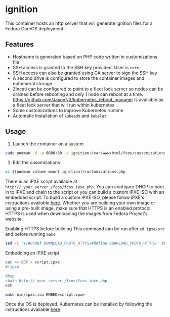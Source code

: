# ignition
This container hosts an http server that will generate ignition files for a Fedora CoreOS deployment.

## Features
- Hostname is generated based on PHP code written in customizations file
- SSH access is granted to the SSH key provided. User is `core`
- SSH access can also be granted using CA server to sign the SSH key
- A second drive is configured to store the container images and ephemeral storage
- Zincati can be configured to point to a fleet lock server so nodes can be drained before rebooting and only 1 node can reboot at a time. https://github.com/JasonN3/kubernetes_reboot_manager is available as a fleet lock server that will run within kubernetes
- Some customizations to improve Kubernetes runtime
- Automatic installation of `kubeadm` and `kubelet`

## Usage
1. Launch the container on a system
```bash
sudo podman -d -p 8080:80 -v ignition:/var/www/html/fcos/customizations ghcr.io/jasonn3/ignition:latest
```
1. Edit the cusomizations
```bash
vi $(podman volume mount ignition)/customizations.php
```

There is an iPXE script available at `http://_your_server_/fcos/fcos.ipxe.php`. You can configure DHCP to boot in to iPXE and chain to the script or you can build a custom iPXE ISO with an embedded script. To build a custom iPXE ISO, please follow iPXE's instructions available [here](https://ipxe.org/download). Whether you are building your own image or using a pre-built image, make sure that HTTPS is an enabled protocol. HTTPS is used when downloading the images from Fedora Project's website.

Enabling HTTPS before building
This command can be run after `cd ipxe/src` and before running `make`
```bash
sed -i 's/#undef DOWNLOAD_PROTO_HTTPS/#define DOWNLOAD_PROTO_HTTPS/' config/general.h
```

Embedding an iPXE script
```bash
cat << EOF > script.ipxe
#!ipxe

dhcp
chain http://_your_server_/fcos/fcos.ipxe.php
EOF

make bin/ipxe.iso EMBED=script.ipxe
```

Once the OS is deployed. Kubernetes can be installed by following the instructions available [here](https://kubernetes.io/docs/setup/production-environment/tools/kubeadm/create-cluster-kubeadm/)